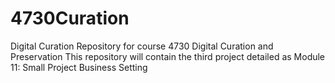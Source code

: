 # 4730Curation
Digital Curation
Repository for course 4730 Digital Curation and Preservation
This repository will contain the third project detailed as Module 11: Small Project Business Setting
